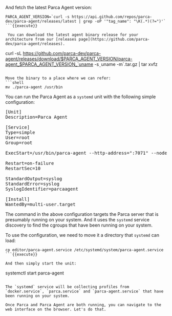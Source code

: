 And fetch the latest Parca Agent version:

```
PARCA_AGENT_VERSION=`curl -s https://api.github.com/repos/parca-dev/parca-agent/releases/latest | grep -oP '"tag_name": "\K(.*)(?=")'`
```{{execute}}

 You can download the latest agent binary release for your architecture from our [releases page](https://github.com/parca-dev/parca-agent/releases).

```
curl -sL https://github.com/parca-dev/parca-agent/releases/download/$PARCA_AGENT_VERSION/parca-agent_$PARCA_AGENT_VERSION_`uname -s`_`uname -m`.tar.gz | tar xvfz
```{{execute}}

Move the binary to a place where we can refer:
```shell
mv ./parca-agent /usr/bin
```

You can run the Parca Agent as a `systemd` unit with the following simple configuration:
<pre class="file" data-filename="parca-agent,service" data-target="replace">
[Unit]
Description=Parca Agent

[Service]
Type=simple
User=root
Group=root

ExecStart=/usr/bin/parca-agent --http-address=":7071" --node=systemd-test --systemd-units=docker.service,parca.service,parca-agent.service --kubernetes=false --store-address=localhost:7070 --insecure

Restart=on-failure
RestartSec=10

StandardOutput=syslog
StandardError=syslog
SyslogIdentifier=parcaagent

[Install]
WantedBy=multi-user.target
</pre>

The command in the above configuration targets the Parca server that is presumably running on your system. And it uses the `systemd` service discovery to find the cgroups that have been running on your system.

To use the configuration, we need to move it a directory that `systemd` can load:
```
cp editor/parca-agent.service /etc/systemd/system/parca-agent.service
```{{execute}}

And then simply start the unit:
```
systemctl start parca-agent
```{{execute}}

The `systemd` service will be collecting profiles from `docker.service`, `parca.service` and `parca-agent.service` that have been running on your system.

Once Parca and Parca Agent are both running, you can navigate to the web interface on the browser. Let's do that.
